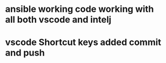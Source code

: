 # ansible working code working with all both vscode and intelj
# vscode Shortcut keys added commit and push
